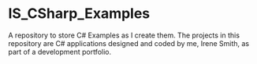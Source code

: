 # IS_CSharp_Examples
A repository to store C# Examples as I create them.
The projects in this repository are C# applications designed and
coded by me, Irene Smith, as part of a development portfolio.
